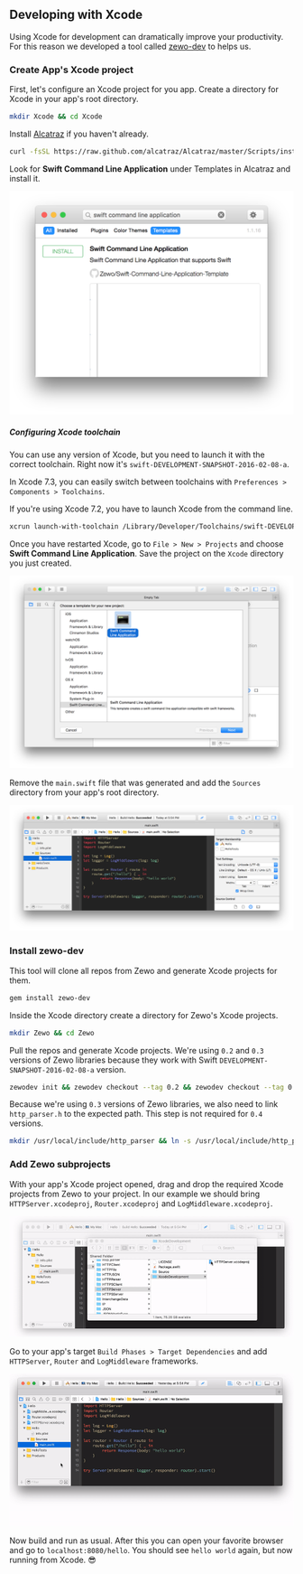 ## Developing with Xcode

Using Xcode for development can dramatically improve your productivity. For this reason we developed a tool called [zewo-dev](https://github.com/Zewo/zewo-dev) to helps us.

### Create App's Xcode project

First, let's configure an Xcode project for you app. Create a directory for Xcode in your app's root directory.

```sh
mkdir Xcode && cd Xcode
```

Install [Alcatraz](https://github.com/supermarin/Alcatraz) if you haven't already.

```sh
curl -fsSL https://raw.github.com/alcatraz/Alcatraz/master/Scripts/install.sh | sh
```

Look for **Swift Command Line Application** under Templates in Alcatraz and install it.

![New Project](https://raw.githubusercontent.com/Zewo/Docs/master/Images/SwiftCommandLineApplicationAlcatraz.png)

##### Configuring Xcode toolchain
You can use any version of Xcode, but you need to launch it with the correct toolchain. Right now it's `swift-DEVELOPMENT-SNAPSHOT-2016-02-08-a`.

In Xcode 7.3, you can easily switch between toolchains with `Preferences > Components > Toolchains`.

If you're using Xcode 7.2, you have to launch Xcode from the command line.
```sh
xcrun launch-with-toolchain /Library/Developer/Toolchains/swift-DEVELOPMENT-SNAPSHOT-2016-02-08-a.xctoolchain/
```

Once you have restarted Xcode, go to `File > New > Projects` and choose **Swift Command Line Application**. Save the project on the `Xcode` directory you just created.

![New Project](https://raw.githubusercontent.com/Zewo/Docs/master/Images/SwiftCommandLineApplicationProject.png)

Remove the `main.swift` file that was generated and add the `Sources` directory from your app's root directory.

![New Project](https://raw.githubusercontent.com/Zewo/Docs/master/Images/HelloMainXcode.png)

### Install zewo-dev

This tool will clone all repos from Zewo and generate Xcode projects for them.

```sh
gem install zewo-dev
```


Inside the Xcode directory create a directory for Zewo's Xcode projects.

```sh
mkdir Zewo && cd Zewo
```

Pull the repos and generate Xcode projects. We're using `0.2` and `0.3` versions of Zewo libraries because they work with Swift `DEVELOPMENT-SNAPSHOT-2016-02-08-a` version.

```sh
zewodev init && zewodev checkout --tag 0.2 && zewodev checkout --tag 0.3 && zewodev make_projects
```

Because we're using `0.3` versions of Zewo libraries, we also need to link `http_parser.h` to the expected path. This step is not required for `0.4` versions.

```sh
mkdir /usr/local/include/http_parser && ln -s /usr/local/include/http_parser.h /usr/local/include/http_parser/http_parser.h
```

### Add Zewo subprojects

With your app's Xcode project opened, drag and drop the required Xcode projects from Zewo to your project. In our example we should bring `HTTPServer.xcodeproj`, `Router.xcodeproj` and `LogMiddleware.xcodeproj`.

![New Project](https://raw.githubusercontent.com/Zewo/Docs/master/Images/AddXcodeSubprojects.gif)

Go to your app's target `Build Phases > Target Dependencies` and add `HTTPServer`, `Router` and `LogMiddleware` frameworks.

![New Project](https://raw.githubusercontent.com/Zewo/Docs/master/Images/AddBuildPhaseDependencies.gif)

Now build and run as usual. After this you can open your favorite browser and go to `localhost:8080/hello`. You should see `hello world` again, but now running from Xcode. 😎
